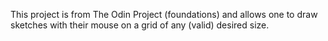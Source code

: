This project is from The Odin Project (foundations) and allows one to draw sketches with
their mouse on a grid of any (valid) desired size.